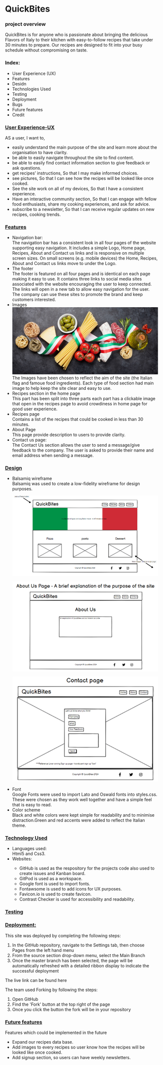 <h1>QuickBites</h1>
<h3>project overview</h3>
<p>QuickBites is for anyone who is passionate about bringing the delicious Flavors of Italy to their kitchen with easy-to-follow recipes that take under 30 minutes to prepare. Our recipes are designed to fit into your busy schedule without compromising on taste.</p>
<!--live link-->
<!--images from different screen sizes-->


<h3>Index:</h3>
<ul>
  <li>User Experience (UX)</li>
  <li>Features</li>
  <li>Desidn</li>
  <li>Technologies Used</li>
  <li>Testing</li>
  <li>Deployment</li>
  <li>Bugs</li>
  <li>Future features</li>
  <li>Credit</li>
</ul>


<h3><ins>User Experience-UX</ins></h3>
AS a user, I want to, 
  <ul>
<li>	easily understand the main purpose of the site and learn more about the organisation to have clarity.</li>
<li>	be able to easily navigate throughout the site to find content.</li>
<li>	be able to easily find contact information section to give feedback or ask questions.</li>
<li>  get recipes’ instructions, So that I may make informed choices.</li>
<li>	see pictures, So that I can see how the recipes will be looked like once cooked.</li>
<li>	See the site work on all of my devices, So that I have a consistent experience.</li>
<li>  Have an interactive community section, So that I can engage with fellow food enthusiasts, share my cooking experiences, and ask for advice.</li>
<li>  subscribe to a newsletter, So that I can receive regular updates on new recipes, cooking trends.</li>
    </ul>

<h3><ins>Features</ins></h3>
<ul>
  <li>Navigation bar:</li>
  The navigation bar has a consistent look in all four pages of the website supporting easy navigation. It includes a simple Logo, Home page, Recipes, About and Contact us links and is responsive on multiple screen sizes. On small screens (e.g. mobile devices) the Home, Recipes, About and Contact us links move to under the Logo.
 <li>The footer</li>
  The footer is featured on all four pages and is identical on each page making it easy to use. It contains three links to social media sites associated with the website encouraging the user to keep connected. The links will open in a new tab to allow easy navigation for the user. The company can use these sites to promote the brand and keep customers interested. 
  <li>Images</li>
  <img src="assets/images/italian-cusine-img.jpg" alt="Italian flag with ingredients">
  The Images have been chosen to reflect the aim of the site (the Italian flag and famoue food ingredients).
Each type of food section had main image to help keep the site clear and easy to use.
  <li>Recipes section in the home page</li>
  This part has been split into three parts each part has a clickable image that open in the recipes page to avoid crowdiness in home page for good user experience.
  <li>Recipes page</li>
  Contains a list of the recipes that could be cooked in less than 30 minutes.
  <li>About Page</li>
  This page provide description to users to provide clarity.
  <li>Contact us page:</li>
  The Contact Us section allows the user to send a message/give feedback to the company. The user is asked to provide their name and email address when sending a message.
  
</ul>

<h3><ins>Design</ins></h3>
<ul>

<li>Balsamiq wireframe</li>
Balsamiq was used to create a low-fidelity wireframe for design purposes.
<p align="center"><img src="assets/images/home page.png" alt="Balsamiq wireframe for home page"></p>
<p align="center"><img src="assets/images/about us.png" alt="Balsamiq wireframe for about us page"></p>
<p align="center"><img src="assets/images/contact page.png" alt="Balsamiq wireframe for contact us page"></p>

<li>Font</li>
Google Fonts were used to import Lato and Oswald fonts into styles.css. These were chosen as they work well together and have a simple feel that is easy to read.

<li>Color scheme</li>
Black and white colors were kept simple for readability and to minimise distraction.Green and red accents were added to reflect the Italian theme.

</ul>


<h3><ins>Technology Used</ins></h3>
<ul>
  <li>Languages used:</li>
  Html5 and Css3.

  <li>Websites:</li>
  <ul>
  <li>  GitHub is used as the respository for the projects code also used to create issues and Kanban board.</li>
  <li>  GitPod is used as a workspace.</li>
  <li>  Google font is used to import fonts.</li>
  <li>  Fontawsome is used to add icons for UX purposes.</li>
  <li>  Favicon.io is used to create favicon.</li>
  <li>  Contrast Checker is used for accessibility and readability.</li>
 </ul> 

</ul>


<h3><ins>Testing</ins></h3>


<h3><ins>Deployment:</ins></h3>
This site was deployed by completing the following steps:
<ol>
  <li>In the GitHub repository, navigate to the Settings tab, then choose Pages from the left hand menu</li>
  <li>From the source section drop-down menu, select the Main Branch</li>
  <li>Once the master branch has been selected, the page will be automatically refreshed with a detailed ribbon display to indicate the successful deployment</li>
</ol>
<p>The live link can be found here</p>

The team used Forking by following the steps:
<ol>
  <li>Open GitHub</li>
  <li>Find the 'Fork' button at the top right of the page</li>
  <li>Once you click the button the fork will be in your repository</li>
</ol>


<h3><ins>Future features</ins></h3>
Features which could be implemented in the future
<ul>
  <li>Expand our recipes data base.</li>
  <li>Add images to every recipes so user know how the recipes will be looked like once cooked.</li>
  <li>Add signup section, so users can have weekly newsletters.</li>
</ul>


